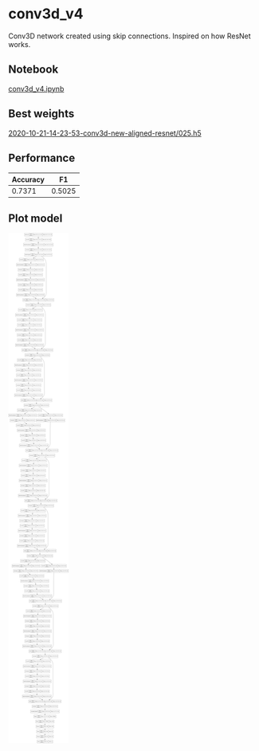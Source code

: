 # conv3d_v4

Conv3D network created using skip connections. Inspired on how ResNet works.

## Notebook

[conv3d_v4.ipynb](https://github.com/werlang/emolearn-ml-model/blob/main/conv3d_v4/conv3d_v4.ipynb)

## Best weights

[2020-10-21-14-23-53-conv3d-new-aligned-resnet/025.h5](https://drive.google.com/file/d/12fSbMV4Hiw98eCv3Z2DglPl9l-z4-32B/view?usp=sharing)

## Performance

| Accuracy | F1 |
| --- | --- |
| 0.7371 | 0.5025 |

## Plot model

![image](conv3d_v4.png)
